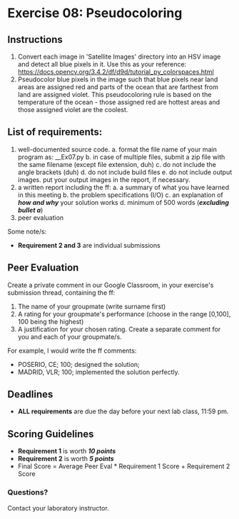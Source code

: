 # Exercise 08: Pseudocoloring

## Instructions
1. Convert each image in 'Satellite Images' directory into an HSV image and detect all blue pixels in it. Use this as your reference: https://docs.opencv.org/3.4.2/df/d9d/tutorial_py_colorspaces.html
2. Pseudocolor blue pixels in the image such that blue pixels near land areas are assigned red and parts of the ocean that are farthest from land are assigned violet. This pseudocoloring rule is based on the temperature of the ocean - those assigned red are hottest areas and those assigned violet are the coolest.

## List of requirements:
1. well-documented source code.
	a. format the file name of your main program as: <Surname1>_<Surname2>_Ex07.py
	b. in case of multiple files, submit a zip file with the same filename (except file extension, duh)
	c. do not include the angle brackets (duh)
	d. do not include build files
	e. do not include output images. put your output images in the report, if necessary.
2. a written report including the ff:
	a. a summary of what you have learned in this meeting
	b. the problem specifications (I/O)
	c. an explanation of ***how and why*** your solution works
	d. minimum of 500 words (***excluding bullet a***)
3. peer evaluation

Some note/s:
- **Requirement 2 and 3** are individual submissions

## Peer Evaluation
Create a private comment in our Google Classroom, in your exercise's submission thread, containing the ff:
1. The name of your groupmate (write surname first)
2. A rating for your groupmate's performance (choose in the range [0,100], 100 being the highest)
3. A justification for your chosen rating.
Create a separate comment for you and each of your groupmate/s.

For example, I would write the ff comments:
- POSERIO, CE; 100; designed the solution;
- MADRID, VLR; 100; implemented the solution perfectly.

## Deadlines
- **ALL requirements** are due the day before your next lab class, 11:59 pm.

## Scoring Guidelines
- **Requirement 1** is worth ***10 points***
- **Requirement 2** is worth ***5 points***
- Final Score = Average Peer Eval * Requirement 1 Score + Requirement 2 Score

### Questions? 
Contact your laboratory instructor.